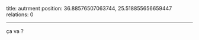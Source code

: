 title: autrment
position: 36.88576507063744, 25.518855656659447
relations: 0

---




























ça va ?